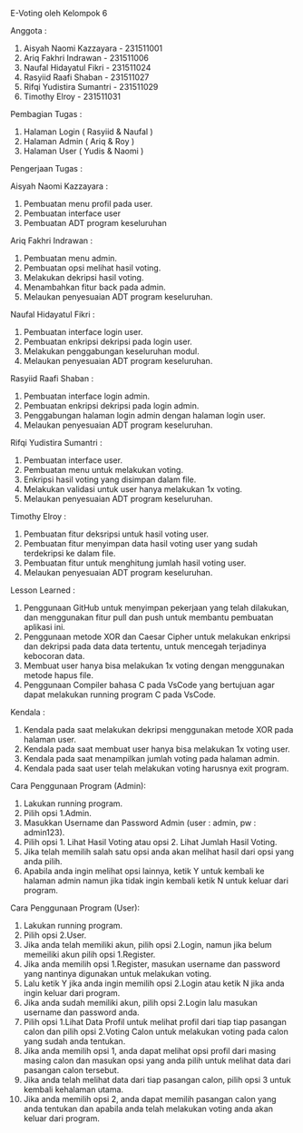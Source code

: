 E-Voting oleh Kelompok 6

Anggota :
1. Aisyah Naomi Kazzayara - 231511001
2. Ariq Fakhri Indrawan - 231511006
3. Naufal Hidayatul Fikri - 231511024
4. Rasyiid Raafi Shaban - 231511027
5. Rifqi Yudistira Sumantri - 231511029
6. Timothy Elroy - 231511031

Pembagian Tugas :
1. Halaman Login ( Rasyiid & Naufal )
2. Halaman Admin ( Ariq & Roy )
3. Halaman User ( Yudis & Naomi )

Pengerjaan Tugas :

Aisyah Naomi Kazzayara :
1. Pembuatan menu profil pada user.
2. Pembuatan interface user
3. Pembuatan ADT program keseluruhan

Ariq Fakhri Indrawan :
1. Pembuatan menu admin.
2. Pembuatan opsi melihat hasil voting.
3. Melakukan dekripsi hasil voting.
4. Menambahkan fitur back pada admin.
5. Melaukan penyesuaian ADT program keseluruhan.

Naufal Hidayatul Fikri :
1. Pembuatan interface login user.
2. Pembuatan enkripsi dekripsi pada login user.
3. Melakukan penggabungan keseluruhan modul.
4. Melaukan penyesuaian ADT program keseluruhan.

Rasyiid Raafi Shaban :
1. Pembuatan interface login admin. 
2. Pembuatan enkripsi dekripsi pada login admin.
3. Penggabungan halaman login admin dengan halaman login user.
4. Melaukan penyesuaian ADT program keseluruhan.

Rifqi Yudistira Sumantri :
1. Pembuatan interface user.
2. Pembuatan menu untuk melakukan voting.
3. Enkripsi hasil voting yang disimpan dalam file.
4. Melakukan validasi untuk user hanya melakukan 1x voting.
5. Melaukan penyesuaian ADT program keseluruhan.

Timothy Elroy :
1. Pembuatan fitur deksripsi untuk hasil voting user.
2. Pembuatan fitur menyimpan data hasil voting user yang sudah terdekripsi ke dalam file.
3. Pembuatan fitur untuk menghitung jumlah hasil voting user.
4. Melaukan penyesuaian ADT program keseluruhan.

Lesson Learned :
1. Penggunaan GitHub untuk menyimpan pekerjaan yang telah dilakukan, dan menggunakan fitur pull dan push untuk membantu pembuatan aplikasi ini.
2. Penggunaan metode XOR dan Caesar Cipher untuk melakukan enkripsi dan dekripsi pada data data tertentu, untuk mencegah terjadinya kebocoran data.
3. Membuat user hanya bisa melakukan 1x voting dengan menggunakan metode hapus file.
4. Penggunaan Compiler bahasa C pada VsCode yang bertujuan agar dapat melakukan running program C pada VsCode.

Kendala :
1. Kendala pada saat melakukan dekripsi menggunakan metode XOR pada halaman user.
2. Kendala pada saat membuat user hanya bisa melakukan 1x voting user.
3. Kendala pada saat menampilkan jumlah voting pada halaman admin.
4. Kendala pada saat user telah melakukan voting harusnya exit program.

Cara Penggunaan Program (Admin):
1. Lakukan running program.
2. Pilih opsi 1.Admin.
3. Masukkan Username dan Password Admin (user : admin, pw : admin123).
4. Pilih opsi 1. Lihat Hasil Voting atau opsi 2. Lihat Jumlah Hasil Voting.
5. Jika telah memilih salah satu opsi anda akan melihat hasil dari opsi yang anda pilih.
6. Apabila anda ingin melihat opsi lainnya, ketik Y untuk kembali ke halaman admin namun jika tidak ingin kembali ketik N untuk keluar dari program.

Cara Penggunaan Program (User):
1. Lakukan running program.
2. Pilih opsi 2.User.
3. Jika anda telah memiliki akun, pilih opsi 2.Login, namun jika belum memeiliki akun pilih opsi 1.Register.
4. Jika anda memilih opsi 1.Register, masukan username dan password yang nantinya digunakan untuk melakukan voting.
5. Lalu ketik Y jika anda ingin memilih opsi 2.Login atau ketik N jika anda ingin keluar dari program.
6. Jika anda sudah memiliki akun, pilih opsi 2.Login lalu masukan username dan password anda.
7. Pilih opsi 1.Lihat Data Profil untuk melihat profil dari tiap tiap pasangan calon dan pilih opsi 2.Voting Calon untuk melakukan voting pada calon yang sudah anda tentukan.
8. Jika anda memilih opsi 1, anda dapat melihat opsi profil dari masing masing calon dan masukan opsi yang anda pilih untuk melihat data dari pasangan calon tersebut.
9. Jika anda telah melihat data dari tiap pasangan calon, pilih opsi 3 untuk kembali kehalaman utama.
10. Jika anda memilih opsi 2, anda dapat memilih pasangan calon yang anda tentukan dan apabila anda telah melakukan voting anda akan keluar dari program.
